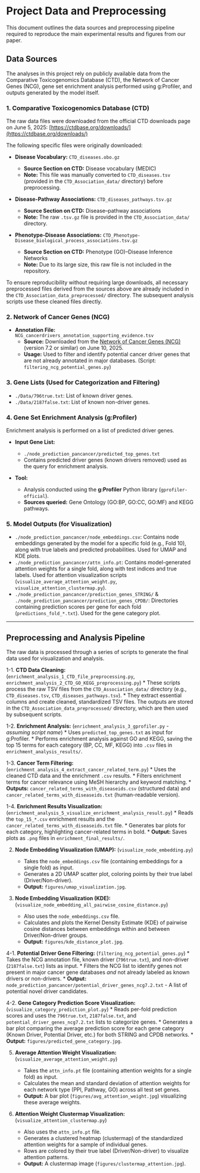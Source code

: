 # Project Data and Preprocessing

This document outlines the data sources and preprocessing pipeline required to reproduce the main experimental results and figures from our paper.

## Data Sources

The analyses in this project rely on publicly available data from the Comparative Toxicogenomics Database (CTD), the Network of Cancer Genes (NCG), gene set enrichment analysis performed using g:Profiler, and outputs generated by the model itself.

### 1. Comparative Toxicogenomics Database (CTD)

The raw data files were downloaded from the official CTD downloads page on June 5, 2025:
[https://ctdbase.org/downloads/](https://ctdbase.org/downloads/)

The following specific files were originally downloaded:

* **Disease Vocabulary:** `CTD_diseases.obo.gz`
    * **Source Section on CTD:** Disease vocabulary (MEDIC)
    * **Note:** This file was manually converted to `CTD_diseases.tsv` (provided in the `CTD_Association_data/` directory) before preprocessing.

* **Disease-Pathway Associations:** `CTD_diseases_pathways.tsv.gz`
    * **Source Section on CTD:** Disease–pathway associations
    * **Note:** The raw `.tsv.gz` file is provided in the `CTD_Association_data/` directory.

* **Phenotype-Disease Associations:** `CTD_Phenotype-Disease_biological_process_associations.tsv.gz`
    * **Source Section on CTD:** Phenotype (GO)–Disease Inference Networks
    * **Note:** Due to its large size, this raw file is not included in the repository.

To ensure reproducibility without requiring large downloads, all necessary preprocessed files derived from the sources above are already included in the `CTD_Association_data_preprocessed/` directory. The subsequent analysis scripts use these cleaned files directly.

### 2. Network of Cancer Genes (NCG)

* **Annotation File:** `NCG_cancerdrivers_annotation_supporting_evidence.tsv`
    * **Source:** Downloaded from the [Network of Cancer Genes (NCG)](http://network-cancer-genes.org/download.php) (version 7.2 or similar) on June 10, 2025.
    * **Usage:** Used to filter and identify potential cancer driver genes that are not already annotated in major databases. (Script: `filtering_ncg_potential_genes.py`)

### 3. Gene Lists (Used for Categorization and Filtering)

* `./Data/796true.txt`: List of known driver genes.
* `./Data/2187false.txt`: List of known non-driver genes.

### 4. Gene Set Enrichment Analysis (g:Profiler)

Enrichment analysis is performed on a list of predicted driver genes.

* **Input Gene List:**
    * `./node_prediction_pancancer/predicted_top_genes.txt`
    * Contains predicted driver genes (known drivers removed) used as the query for enrichment analysis.

* **Tool:**
    * Analysis conducted using the **g:Profiler** Python library (`gprofiler-official`).
    * **Sources queried:** Gene Ontology (GO:BP, GO:CC, GO:MF) and KEGG pathways.

### 5. Model Outputs (for Visualization)

* `./node_prediction_pancancer/node_embeddings.csv`: Contains node embeddings generated by the model for a specific fold (e.g., Fold 10), along with true labels and predicted probabilities. Used for UMAP and KDE plots.
* `./node_prediction_pancancer/attn_info.pt`: Contains model-generated attention weights for a single fold, along with test indices and true labels. Used for attention visualization scripts (`visualize_average_attention_weight.py`, `visualize_attention_clustermap.py`).
* `./node_prediction_pancancer/prediction_genes_STRING/` & `./node_prediction_pancancer/prediction_genes_CPDB/`: Directories containing prediction scores per gene for each fold (`predictions_fold_*.txt`). Used for the gene category plot.

***

## Preprocessing and Analysis Pipeline

The raw data is processed through a series of scripts to generate the final data used for visualization and analysis.

1-1.  **CTD Data Cleaning:** (`enrichment_analysis_1_CTD_file_preprocessing.py`, `enrichment_analysis_2_CTD_GO_KEGG_preprocessing.py`)
    * These scripts process the raw TSV files from the `CTD_Association_data/` directory (e.g., `CTD_diseases.tsv`, `CTD_diseases_pathways.tsv`).
    * They extract essential columns and create cleaned, standardized TSV files. The outputs are stored in the `CTD_Association_data_preprocessed/` directory, which are then used by subsequent scripts.

1-2.  **Enrichment Analysis:** (`enrichment_analysis_3_gprofiler.py` - *assuming script name*)
    * Uses `predicted_top_genes.txt` as input for g:Profiler.
    * Performs enrichment analysis against GO and KEGG, saving the top 15 terms for each category (BP, CC, MF, KEGG) into `.csv` files in `enrichment_analysis_results/`.

1-3.  **Cancer Term Filtering:** (`enrichment_analysis_4_extract_cancer_related_term.py`)
    * Uses the cleaned CTD data and the enrichment `.csv` results.
    * Filters enrichment terms for cancer relevance using MeSH hierarchy and keyword matching.
    * **Outputs:** `cancer_related_terms_with_diseaseids.csv` (structured data) and `cancer_related_terms_with_diseaseids.txt` (human-readable version).

1-4.  **Enrichment Results Visualization:** (`enrichment_analysis_5_visualize_enrichment_analysis_result.py`)
    * Reads the `top_15_*.csv` enrichment results and the `cancer_related_terms_with_diseaseids.txt` file.
    * Generates bar plots for each category, highlighting cancer-related terms in bold.
    * **Output:** Saves plots as `.png` files in `enrichment_final_results/`.

2.  **Node Embedding Visualization (UMAP):** (`visualize_node_embedding.py`)
    * Takes the `node_embeddings.csv` file (containing embeddings for a single fold) as input.
    * Generates a 2D UMAP scatter plot, coloring points by their true label (Driver/Non-driver).
    * **Output:** `figures/umap_visualization.jpg`.

3.  **Node Embedding Visualization (KDE):** (`visualize_node_embedding_all_pairwise_cosine_distance.py`)
    * Also uses the `node_embeddings.csv` file.
    * Calculates and plots the Kernel Density Estimate (KDE) of pairwise cosine distances between embeddings within and between Driver/Non-driver groups.
    * **Output:** `figures/kde_distance_plot.jpg`.
  
4-1.  **Potential Driver Gene Filtering:** (`filtering_ncg_potential_genes.py`)
    * Takes the NCG annotation file, known driver (`796true.txt`), and non-driver (`2187false.txt`) lists as input.
    * Filters the NCG list to identify genes not present in major cancer gene databases *and* not already labeled as known drivers or non-drivers.
    * **Output:** `node_prediction_pancancer/potential_driver_genes_ncg7.2.txt` - A list of potential novel driver candidates.

4-2.  **Gene Category Prediction Score Visualization:** (`visualize_category_prediction_plot.py`)
    * Reads per-fold prediction scores and uses the `796true.txt`, `2187false.txt`, and `potential_driver_genes_ncg7.2.txt` lists to categorize genes.
    * Generates a bar plot comparing the average prediction score for each gene category (Known Driver, Potential Driver, etc.) for both STRING and CPDB networks.
    * **Output:** `figures/predicted_gene_category.jpg`.

5.  **Average Attention Weight Visualization:** (`visualize_average_attention_weight.py`)
    * Takes the `attn_info.pt` file (containing attention weights for a single fold) as input.
    * Calculates the mean and standard deviation of attention weights for each network type (PPI, Pathway, GO) across all test set genes.
    * **Output:** A bar plot (`figures/avg_attention_weight.jpg`) visualizing these average weights.

6. **Attention Weight Clustermap Visualization:** (`visualize_attention_clustermap.py`)
    * Also uses the `attn_info.pt` file.
    * Generates a clustered heatmap (clustermap) of the standardized attention weights for a sample of individual genes.
    * Rows are colored by their true label (Driver/Non-driver) to visualize attention patterns.
    * **Output:** A clustermap image (`figures/clustermap_attention.jpg`).
